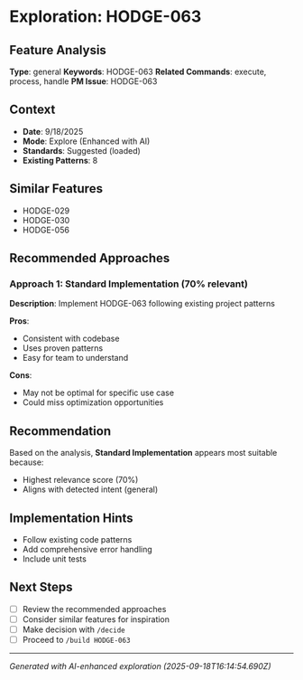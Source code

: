# Exploration: HODGE-063

## Feature Analysis
**Type**: general
**Keywords**: HODGE-063
**Related Commands**: execute, process, handle
**PM Issue**: HODGE-063

## Context
- **Date**: 9/18/2025
- **Mode**: Explore (Enhanced with AI)
- **Standards**: Suggested (loaded)
- **Existing Patterns**: 8


## Similar Features
- HODGE-029
- HODGE-030
- HODGE-056




## Recommended Approaches


### Approach 1: Standard Implementation (70% relevant)
**Description**: Implement HODGE-063 following existing project patterns

**Pros**:
- Consistent with codebase
- Uses proven patterns
- Easy for team to understand

**Cons**:
- May not be optimal for specific use case
- Could miss optimization opportunities


## Recommendation
Based on the analysis, **Standard Implementation** appears most suitable because:
- Highest relevance score (70%)
- Aligns with detected intent (general)


## Implementation Hints
- Follow existing code patterns
- Add comprehensive error handling
- Include unit tests

## Next Steps
- [ ] Review the recommended approaches
- [ ] Consider similar features for inspiration
- [ ] Make decision with `/decide`
- [ ] Proceed to `/build HODGE-063`

---
*Generated with AI-enhanced exploration (2025-09-18T16:14:54.690Z)*
